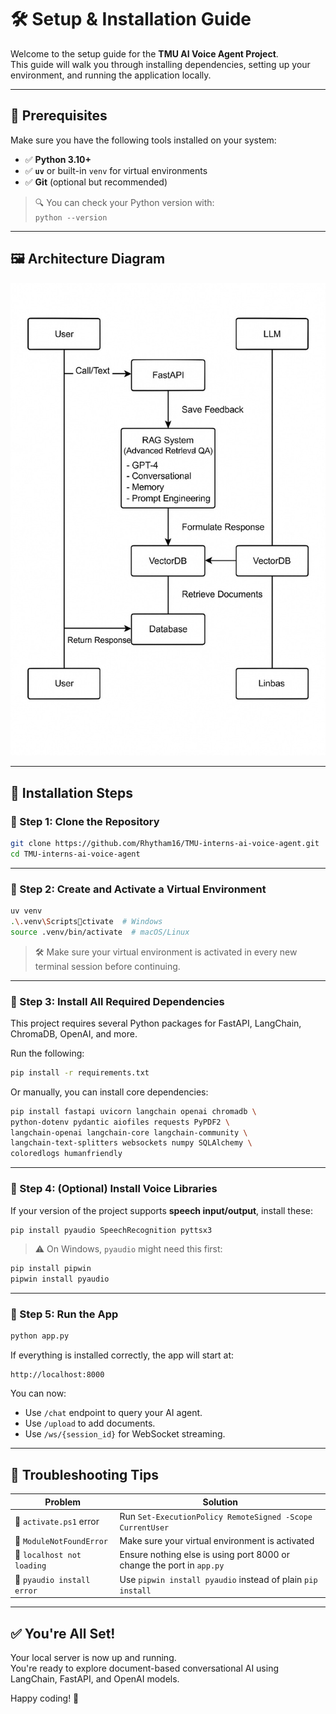 # 🛠️ Setup & Installation Guide

Welcome to the setup guide for the **TMU AI Voice Agent Project**.  
This guide will walk you through installing dependencies, setting up your environment, and running the application locally.

---

## 🧩 Prerequisites

Make sure you have the following tools installed on your system:

- ✅ **Python 3.10+**
- ✅ **`uv`** or built-in `venv` for virtual environments
- ✅ **Git** (optional but recommended)

> 🔍 You can check your Python version with:  
> `python --version`

---

## 🖼️ Architecture Diagram

![Architecture Overview](images/rag-diagram.jpg)

---

## 🔧 Installation Steps

### 🔹 Step 1: Clone the Repository

```bash
git clone https://github.com/Rhytham16/TMU-interns-ai-voice-agent.git
cd TMU-interns-ai-voice-agent
```

---

### 🔹 Step 2: Create and Activate a Virtual Environment

```bash
uv venv
.\.venv\Scriptsctivate  # Windows
source .venv/bin/activate  # macOS/Linux
```

> 🛠️ Make sure your virtual environment is activated in every new terminal session before continuing.

---

### 🔹 Step 3: Install All Required Dependencies

This project requires several Python packages for FastAPI, LangChain, ChromaDB, OpenAI, and more.

Run the following:

```bash
pip install -r requirements.txt
```

Or manually, you can install core dependencies:

```bash
pip install fastapi uvicorn langchain openai chromadb \
python-dotenv pydantic aiofiles requests PyPDF2 \
langchain-openai langchain-core langchain-community \
langchain-text-splitters websockets numpy SQLAlchemy \
coloredlogs humanfriendly
```

---

### 🔹 Step 4: (Optional) Install Voice Libraries

If your version of the project supports **speech input/output**, install these:

```bash
pip install pyaudio SpeechRecognition pyttsx3
```

> ⚠️ On Windows, `pyaudio` might need this first:
```bash
pip install pipwin
pipwin install pyaudio
```

---

### 🔹 Step 5: Run the App

```bash
python app.py
```

If everything is installed correctly, the app will start at:

```
http://localhost:8000
```

You can now:
- Use `/chat` endpoint to query your AI agent.
- Use `/upload` to add documents.
- Use `/ws/{session_id}` for WebSocket streaming.

---

## 🧪 Troubleshooting Tips

| Problem                         | Solution                                                                 |
|---------------------------------|--------------------------------------------------------------------------|
| 🔺 `activate.ps1` error         | Run `Set-ExecutionPolicy RemoteSigned -Scope CurrentUser`                |
| 🔺 `ModuleNotFoundError`        | Make sure your virtual environment is activated                          |
| 🔺 `localhost not loading`      | Ensure nothing else is using port 8000 or change the port in `app.py`    |
| 🔺 `pyaudio install error`      | Use `pipwin install pyaudio` instead of plain `pip install`              |

---

## ✅ You're All Set!

Your local server is now up and running.  
You're ready to explore document-based conversational AI using LangChain, FastAPI, and OpenAI models.

Happy coding! 🎉